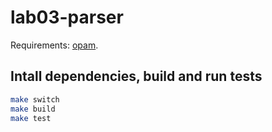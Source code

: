 # lab03-parser

Requirements: [opam](https://opam.ocaml.org/).

## Intall dependencies, build and run tests

```sh
make switch
make build
make test
```
